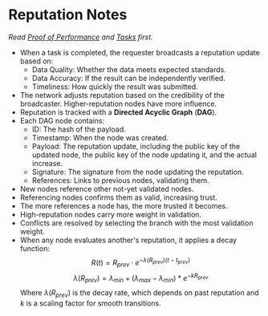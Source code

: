 # Reputation Notes
*Read [Proof of Performance](proof-of-performance) and [Tasks](tasks.md) first.*
- When a task is completed, the requester broadcasts a reputation update based on:
    - Data Quality: Whether the data meets expected standards.
    - Data Accuracy: If the result can be independently verified.
    - Timeliness: How quickly the result was submitted.
- The network adjusts reputation based on the credibility of the broadcaster. Higher-reputation nodes have more influence.
- Reputation is tracked with a **Directed Acyclic Graph** (**DAG**).
- Each DAG node contains:
    - ID: The hash of the payload.
    - Timestamp: When the node was created.
    - Payload: The reputation update, including the public key of the updated node, the public key of the node updating it, and the actual increase.
    - Signature: The signature from the node updating the reputation.
    - References: Links to previous nodes, validating them.
- New nodes reference other not-yet validated nodes.
- Referencing nodes confirms them as valid, increasing trust.
- The more references a node has, the more trusted it becomes.
- High-reputation nodes carry more weight in validation.
- Conflicts are resolved by selecting the branch with the most validation weight.
- When any node evaluates another's reputation, it applies a decay function:
    $$
    R(t) = R_{prev} \cdot e^{-\lambda(R_{prev})(t-t_{prev})} 
    $$
    $$
    \lambda(R_{prev}) = \lambda_{min} + (\lambda_{max} - \lambda_{min}) * e^{-kR_{prev}}
    $$
    Where $\lambda(R_{prev})$ is the decay rate, which depends on past reputation and $k$ is a scaling factor for smooth transitions.